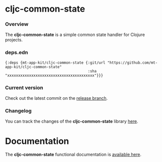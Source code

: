 
# cljc-common-state

### Overview

The <strong>cljc-common-state</strong> is a simple common state handler for Clojure projects.

### deps.edn

```
{:deps {mt-app-kit/cljc-common-state {:git/url "https://github.com/mt-app-kit/cljc-common-state"
                                      :sha     "xxxxxxxxxxxxxxxxxxxxxxxxxxxxxxxxxxxxxxxx"}}}
```

### Current version

Check out the latest commit on the [release branch](https://github.com/mt-app-kit/cljc-common-state/tree/release).

### Changelog

You can track the changes of the <strong>cljc-common-state</strong> library [here](CHANGES.md).

# Documentation

The <strong>cljc-common-state</strong> functional documentation is [available here](https://mt-app-kit.github.io/cljc-common-state).
